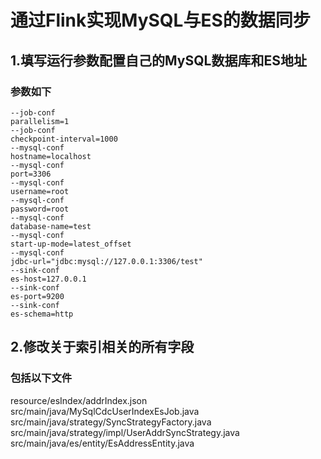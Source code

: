 # 通过Flink实现MySQL与ES的数据同步
## 1.填写运行参数配置自己的MySQL数据库和ES地址
### 参数如下
```
--job-conf
parallelism=1
--job-conf
checkpoint-interval=1000
--mysql-conf
hostname=localhost
--mysql-conf
port=3306
--mysql-conf
username=root
--mysql-conf
password=root
--mysql-conf
database-name=test
--mysql-conf
start-up-mode=latest_offset
--mysql-conf
jdbc-url="jdbc:mysql://127.0.0.1:3306/test"
--sink-conf
es-host=127.0.0.1
--sink-conf
es-port=9200
--sink-conf
es-schema=http
```
## 2.修改关于索引相关的所有字段
### 包括以下文件
resource/esIndex/addrIndex.json  
src/main/java/MySqlCdcUserIndexEsJob.java   
src/main/java/strategy/SyncStrategyFactory.java 
src/main/java/strategy/impl/UserAddrSyncStrategy.java  
src/main/java/es/entity/EsAddressEntity.java  
